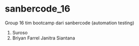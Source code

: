 # sanbercode_16
Group 16 tim bootcamp dari sanbercode (automation testing)
1. Suroso
2. Briyan Farrel Janitra Siantana